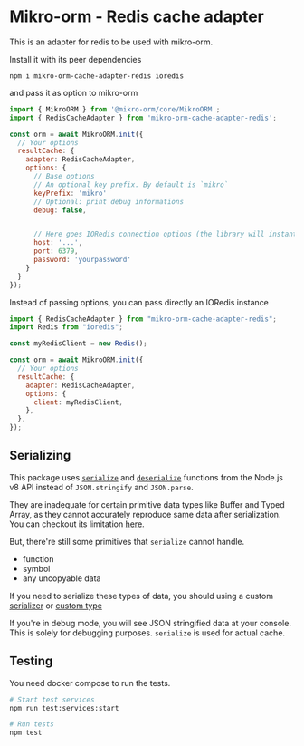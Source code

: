 # Mikro-orm - Redis cache adapter

This is an adapter for redis to be used with mikro-orm.

Install it with its peer dependencies

```
npm i mikro-orm-cache-adapter-redis ioredis
```

and pass it as option to mikro-orm

```js
import { MikroORM } from '@mikro-orm/core/MikroORM';
import { RedisCacheAdapter } from 'mikro-orm-cache-adapter-redis';

const orm = await MikroORM.init({
  // Your options
  resultCache: {
    adapter: RedisCacheAdapter,
    options: {
      // Base options
      // An optional key prefix. By default is `mikro`
      keyPrefix: 'mikro'
      // Optional: print debug informations
      debug: false,


      // Here goes IORedis connection options (the library will instantiate the client)
      host: '...',
      port: 6379,
      password: 'yourpassword'
    }
  }
});
```

Instead of passing options, you can pass directly an IORedis instance

```js
import { RedisCacheAdapter } from "mikro-orm-cache-adapter-redis";
import Redis from "ioredis";

const myRedisClient = new Redis();

const orm = await MikroORM.init({
  // Your options
  resultCache: {
    adapter: RedisCacheAdapter,
    options: {
      client: myRedisClient,
    },
  },
});
```

## Serializing

This package uses [`serialize`](https://nodejs.org/api/v8.html#v8serializevalue) and [`deserialize`](https://nodejs.org/api/v8.html#v8deserializebuffer) functions from the Node.js v8 API instead of `JSON.stringify` and `JSON.parse`.

They are inadequate for certain primitive data types like Buffer and Typed Array, as they cannot accurately reproduce same data after serialization.
You can checkout its limitation [here](https://developer.mozilla.org/en-US/docs/Web/JavaScript/Reference/Global_Objects/JSON/stringify#description).

But, there're still some primitives that `serialize` cannot handle.

- function
- symbol
- any uncopyable data

If you need to serialize these types of data, you should using a custom [serializer](https://mikro-orm.io/docs/serializing#property-serializers) or [custom type](https://mikro-orm.io/docs/custom-types)

If you're in debug mode, you will see JSON stringified data at your console. This is solely for debugging purposes. `serialize` is used for actual cache.

## Testing

You need docker compose to run the tests.

```bash
# Start test services
npm run test:services:start

# Run tests
npm test
```